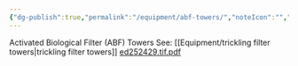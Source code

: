 ```yaml
---
{"dg-publish":true,"permalink":"/equipment/abf-towers/","noteIcon":"","created":"2025-05-20T09:18:16.062-05:00"}
---
```


Activated Biological Filter (ABF) Towers
See: [[Equipment/trickling filter towers\|trickling filter towers]]
[ed252429.tif.pdf](https://files.eric.ed.gov/fulltext/ED252429.pdf)
